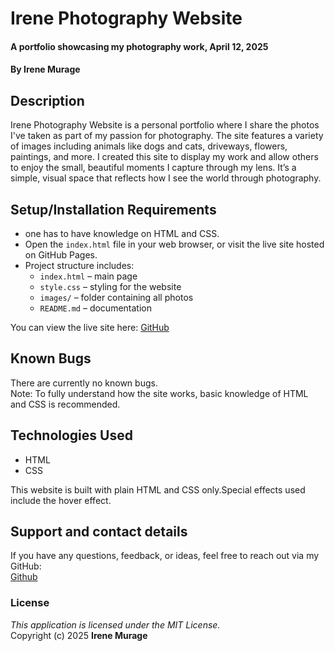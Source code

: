 # Irene Photography Website  
#### A portfolio showcasing my photography work, April 12, 2025  
#### By **Irene Murage**

## Description  
Irene Photography Website is a personal portfolio where I share the photos I've taken as part of my passion for photography. The site features a variety of images including animals like dogs and cats, driveways, flowers, paintings, and more. I created this site to display my work and allow others to enjoy the small, beautiful moments I capture through my lens. It’s a simple, visual space that reflects how I see the world through photography.

## Setup/Installation Requirements  
* one has to have knowledge on HTML and CSS.  
* Open the `index.html` file in your web browser, or visit the live site hosted on GitHub Pages.  
* Project structure includes:
  - `index.html` – main page
  - `style.css` – styling for the website
  - `images/` – folder containing all photos
  - `README.md` – documentation

You can view the live site here: [GitHub](https://irenemurage.github.io/Irene-Photography-Website/)

## Known Bugs  
There are currently no known bugs.  
Note: To fully understand how the site works, basic knowledge of HTML and CSS is recommended.

## Technologies Used  
* HTML  
* CSS  

This website is built with plain HTML and CSS only.Special effects used include the hover effect.

## Support and contact details  
If you have any questions, feedback, or ideas, feel free to reach out via my GitHub:  
[Github](https://github.com/IreneMurage)

### License  
*This application is licensed under the MIT License.*  
Copyright (c) 2025 **Irene Murage**

